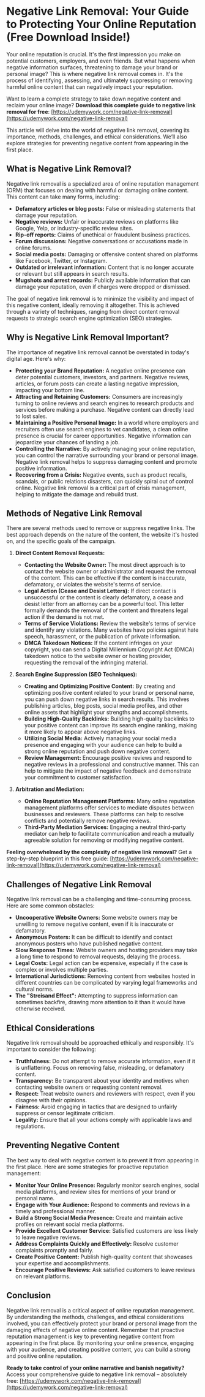 # Negative Link Removal: Your Guide to Protecting Your Online Reputation (Free Download Inside!)

Your online reputation is crucial. It's the first impression you make on potential customers, employers, and even friends. But what happens when negative information surfaces, threatening to damage your brand or personal image? This is where negative link removal comes in. It's the process of identifying, assessing, and ultimately suppressing or removing harmful online content that can negatively impact your reputation.

Want to learn a complete strategy to take down negative content and reclaim your online image? **Download this complete guide to negative link removal for free**: [https://udemywork.com/negative-link-removal](https://udemywork.com/negative-link-removal)

This article will delve into the world of negative link removal, covering its importance, methods, challenges, and ethical considerations. We’ll also explore strategies for preventing negative content from appearing in the first place.

## What is Negative Link Removal?

Negative link removal is a specialized area of online reputation management (ORM) that focuses on dealing with harmful or damaging online content. This content can take many forms, including:

*   **Defamatory articles or blog posts:** False or misleading statements that damage your reputation.
*   **Negative reviews:** Unfair or inaccurate reviews on platforms like Google, Yelp, or industry-specific review sites.
*   **Rip-off reports:** Claims of unethical or fraudulent business practices.
*   **Forum discussions:** Negative conversations or accusations made in online forums.
*   **Social media posts:** Damaging or offensive content shared on platforms like Facebook, Twitter, or Instagram.
*   **Outdated or irrelevant information:** Content that is no longer accurate or relevant but still appears in search results.
*   **Mugshots and arrest records:** Publicly available information that can damage your reputation, even if charges were dropped or dismissed.

The goal of negative link removal is to minimize the visibility and impact of this negative content, ideally removing it altogether. This is achieved through a variety of techniques, ranging from direct content removal requests to strategic search engine optimization (SEO) strategies.

## Why is Negative Link Removal Important?

The importance of negative link removal cannot be overstated in today's digital age. Here's why:

*   **Protecting your Brand Reputation:** A negative online presence can deter potential customers, investors, and partners. Negative reviews, articles, or forum posts can create a lasting negative impression, impacting your bottom line.
*   **Attracting and Retaining Customers:** Consumers are increasingly turning to online reviews and search engines to research products and services before making a purchase. Negative content can directly lead to lost sales.
*   **Maintaining a Positive Personal Image:** In a world where employers and recruiters often use search engines to vet candidates, a clean online presence is crucial for career opportunities. Negative information can jeopardize your chances of landing a job.
*   **Controlling the Narrative:** By actively managing your online reputation, you can control the narrative surrounding your brand or personal image. Negative link removal helps to suppress damaging content and promote positive information.
*   **Recovering from a Crisis:** Negative events, such as product recalls, scandals, or public relations disasters, can quickly spiral out of control online. Negative link removal is a critical part of crisis management, helping to mitigate the damage and rebuild trust.

## Methods of Negative Link Removal

There are several methods used to remove or suppress negative links. The best approach depends on the nature of the content, the website it's hosted on, and the specific goals of the campaign.

1.  **Direct Content Removal Requests:**

    *   **Contacting the Website Owner:** The most direct approach is to contact the website owner or administrator and request the removal of the content. This can be effective if the content is inaccurate, defamatory, or violates the website's terms of service.
    *   **Legal Action (Cease and Desist Letters):** If direct contact is unsuccessful or the content is clearly defamatory, a cease and desist letter from an attorney can be a powerful tool. This letter formally demands the removal of the content and threatens legal action if the demand is not met.
    *   **Terms of Service Violations:** Review the website's terms of service and identify any violations. Many websites have policies against hate speech, harassment, or the publication of private information.
    *   **DMCA Takedown Notices:** If the content infringes on your copyright, you can send a Digital Millennium Copyright Act (DMCA) takedown notice to the website owner or hosting provider, requesting the removal of the infringing material.
2.  **Search Engine Suppression (SEO Techniques):**

    *   **Creating and Optimizing Positive Content:** By creating and optimizing positive content related to your brand or personal name, you can push down negative links in search results. This involves publishing articles, blog posts, social media profiles, and other online assets that highlight your strengths and accomplishments.
    *   **Building High-Quality Backlinks:** Building high-quality backlinks to your positive content can improve its search engine ranking, making it more likely to appear above negative links.
    *   **Utilizing Social Media:** Actively managing your social media presence and engaging with your audience can help to build a strong online reputation and push down negative content.
    *   **Review Management:** Encourage positive reviews and respond to negative reviews in a professional and constructive manner. This can help to mitigate the impact of negative feedback and demonstrate your commitment to customer satisfaction.
3.  **Arbitration and Mediation:**

    *   **Online Reputation Management Platforms:** Many online reputation management platforms offer services to mediate disputes between businesses and reviewers. These platforms can help to resolve conflicts and potentially remove negative reviews.
    *   **Third-Party Mediation Services:** Engaging a neutral third-party mediator can help to facilitate communication and reach a mutually agreeable solution for removing or modifying negative content.

**Feeling overwhelmed by the complexity of negative link removal?** Get a step-by-step blueprint in this free guide: [https://udemywork.com/negative-link-removal](https://udemywork.com/negative-link-removal)

## Challenges of Negative Link Removal

Negative link removal can be a challenging and time-consuming process. Here are some common obstacles:

*   **Uncooperative Website Owners:** Some website owners may be unwilling to remove negative content, even if it is inaccurate or defamatory.
*   **Anonymous Posters:** It can be difficult to identify and contact anonymous posters who have published negative content.
*   **Slow Response Times:** Website owners and hosting providers may take a long time to respond to removal requests, delaying the process.
*   **Legal Costs:** Legal action can be expensive, especially if the case is complex or involves multiple parties.
*   **International Jurisdictions:** Removing content from websites hosted in different countries can be complicated by varying legal frameworks and cultural norms.
*   **The "Streisand Effect":** Attempting to suppress information can sometimes backfire, drawing more attention to it than it would have otherwise received.

## Ethical Considerations

Negative link removal should be approached ethically and responsibly. It's important to consider the following:

*   **Truthfulness:** Do not attempt to remove accurate information, even if it is unflattering. Focus on removing false, misleading, or defamatory content.
*   **Transparency:** Be transparent about your identity and motives when contacting website owners or requesting content removal.
*   **Respect:** Treat website owners and reviewers with respect, even if you disagree with their opinions.
*   **Fairness:** Avoid engaging in tactics that are designed to unfairly suppress or censor legitimate criticism.
*   **Legality:** Ensure that all your actions comply with applicable laws and regulations.

## Preventing Negative Content

The best way to deal with negative content is to prevent it from appearing in the first place. Here are some strategies for proactive reputation management:

*   **Monitor Your Online Presence:** Regularly monitor search engines, social media platforms, and review sites for mentions of your brand or personal name.
*   **Engage with Your Audience:** Respond to comments and reviews in a timely and professional manner.
*   **Build a Strong Social Media Presence:** Create and maintain active profiles on relevant social media platforms.
*   **Provide Excellent Customer Service:** Satisfied customers are less likely to leave negative reviews.
*   **Address Complaints Quickly and Effectively:** Resolve customer complaints promptly and fairly.
*   **Create Positive Content:** Publish high-quality content that showcases your expertise and accomplishments.
*   **Encourage Positive Reviews:** Ask satisfied customers to leave reviews on relevant platforms.

## Conclusion

Negative link removal is a critical aspect of online reputation management. By understanding the methods, challenges, and ethical considerations involved, you can effectively protect your brand or personal image from the damaging effects of negative online content. Remember that proactive reputation management is key to preventing negative content from appearing in the first place. By monitoring your online presence, engaging with your audience, and creating positive content, you can build a strong and positive online reputation.

**Ready to take control of your online narrative and banish negativity?** Access your comprehensive guide to negative link removal – absolutely free: [https://udemywork.com/negative-link-removal](https://udemywork.com/negative-link-removal)

